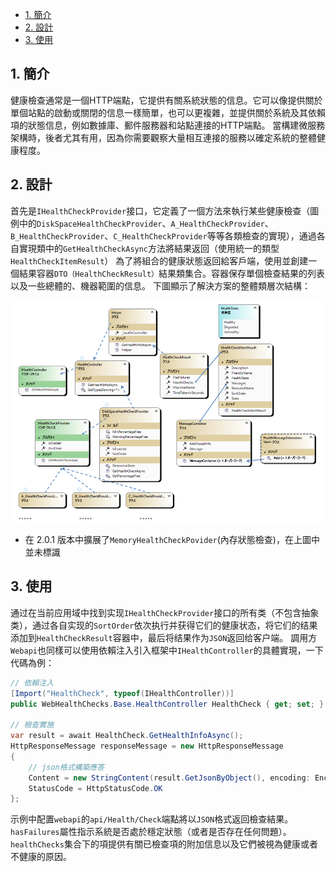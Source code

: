 - [1. 簡介](#1-簡介)
- [2. 設計](#2-設計)
- [3. 使用](#3-使用)

## 1. 簡介
健康檢查通常是一個HTTP端點，它提供有關系統狀態的信息。它可以像提供關於單個站點的啟動或關閉的信息一樣簡單，也可以更複雜，並提供關於系統及其依賴項的狀態信息，例如數據庫、郵件服務器和站點連接的HTTP端點。
當構建微服務架構時，後者尤其有用，因為你需要觀察大量相互連接的服務以確定系統的整體健康程度。

## 2. 設計
首先是`IHealthCheckProvider`接口，它定義了一個方法來執行某些健康檢查（圖例中的`DiskSpaceHealthCheckProvider`、`A_HealthCheckProvider`、`B_HealthCheckProvider`、`C_HealthCheckProvider`等等各類檢查的實現），通過各自實現類中的`GetHealthCheckAsync`方法將結果返回（使用統一的類型`HealthCheckItemResult`）
為了將組合的健康狀態返回給客戶端，使用並創建一個結果容器`DTO（HealthCheckResult）`結果類集合。容器保存單個檢查結果的列表以及一些總體的、機器範圍的信息。
下圖顯示了解決方案的整體類層次結構：

![MyMathSheets.HealthChecks](https://github.com/TonyZhangshi81/MyMathSheets/raw/master/Read/classview.png)

* 在 2.0.1 版本中擴展了`MemoryHealthCheckPovider`(內存狀態檢查)，在上圖中並未標識

## 3. 使用
通过在当前应用域中找到实现`IHealthCheckProvider`接口的所有类（不包含抽象类），通过各自实现的`SortOrder`依次执行并获得它们的健康状态，将它们的结果添加到`HealthCheckResult`容器中，最后将结果作为`JSON`返回给客户端。
調用方`Webapi`也同樣可以使用依賴注入引入框架中`IHealthController`的具體實現，一下代碼為例：

```cs
// 依賴注入
[Import("HealthCheck", typeof(IHealthController))]
public WebHealthChecks.Base.HealthController HealthCheck { get; set; }

// 檢查實施
var result = await HealthCheck.GetHealthInfoAsync();
HttpResponseMessage responseMessage = new HttpResponseMessage
{
    // json格式構築應答
    Content = new StringContent(result.GetJsonByObject(), encoding: Encoding.GetEncoding("UTF-8"), mediaType: "applicaton/json"),
    StatusCode = HttpStatusCode.OK
};
```

示例中配置`webapi`的`api/Health/Check`端點將以`JSON`格式返回檢查結果。
`hasFailures`屬性指示系統是否處於穩定狀態（或者是否存在任何問題）。
`healthChecks`集合下的項提供有關已檢查項的附加信息以及它們被視為健康或者不健康的原因。

